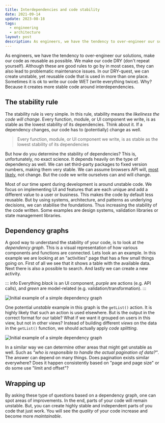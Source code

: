 ```yaml
---
title: Interdependencies and code stability
date: 2021-09-14
update: 2023-08-18
tags:
  - engineering
  - architecture
layout: post
description: As engineers, we have the tendency to over-engineer our solutions, make our code as reusable as possible. We make our code DRY. But in this quest, we often create unstable code.
---
```


As engineers, we have the tendency to over-engineer our solutions, make our code as reusable as possible. We make our code DRY (don't repeat yourself). Although these are good rules to go by in most cases, they can also lead to problematic maintenance issues. In our DRY-quest, we can create unstable, yet reusable code that is used in more than one place. Sometimes it is ok to write our code WET (write everything twice). Why? Because it creates more stable code around interdependencies.

## The stability rule

The stability rule is very simple. In this rule, stability means the _likeliness the code will change_. Every function, module, or UI component we write, is as stable as the lowest stability of its dependencies. Think about it. If a dependency changes, our code has to (potentially) change as well.

> Every function, module, or UI component we write, is as stable as the lowest stability of its dependencies

But how do you determine the stability of dependencies? This is, unfortunately, no exact science. It depends heavily on the type of dependency as well. We can set third-party packages to fixed version numbers, making them very stable. We can assume browsers API will, [most likely](https://www.techradar.com/news/google-reverses-embarrassing-website-breaking-chrome-update), not change. But the code we write ourselves can and will change.

Most of our time spent during development is around unstable code. We focus on implementing UI and features that are each unique and add a different value to a user or business. This makes the code by default less reusable. But by using systems, architecture, and patterns as underlying decisions, we can stabilise the foundations. Thus increasing the stability of the code written. Some examples are design systems, validation libraries or state management libraries.

## Dependency graphs

A good way to understand the stability of your code, is to look at the _dependency graph_. This is a visual representation of how various components and functions are connected. Lets look an an example. In this example we are looking at an "activities" page that has a few small things going on. First of all we see that it shows a table with the available data. Next there is also a possible to search. And lastly we can create a new activity.

::: info
Everything _black_ is an UI component, _purple_ are actions (e.g. API calls), and _green_ are model-related (e.g. validation/transformation).
:::

![Initial example of a simple dependency graph](/img/dependency-graph-1.png)

One potential _unstable_ example in this graph is the `getList()` action. It is highly likely that such an action is used elsewhere. But is the output in the correct format for our table? What if we want it grouped on users in this view, but not in other views? Instead of building different _views_ on the data in the `getList()` function, we should actually apply _code splitting_.

![Initial example of a simple dependency graph](/img/dependency-graph-2.png)

In a similar way we can determine other areas that might get unstable as well. Such as _"who is responsible to handle the actual pagination of data?"_. The answer can depend on many things. Does pagination exists similar everywhere? Does it happen consistently based on "page and page size" or do some use "limit and offset"?

## Wrapping up

By asking these type of questions based on a dependency graph, one can spot areas of improvements. In the end, parts of your code will remain unstable. But, you can create highly stable and independent parts of you code that just work. You will see the _quality_ of your code increase and become more _maintainable_.
